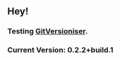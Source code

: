 ## Hey!

### Testing [GitVersioniser](https://github.com/Luzkan/GHActionsRepo).

### Current Version: **0.2.2+build.1**
